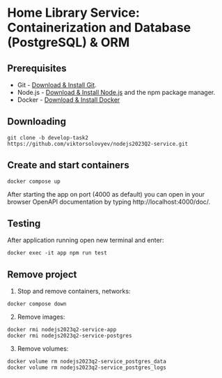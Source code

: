 # Home Library Service: Containerization and Database (PostgreSQL) & ORM

## Prerequisites

- Git - [Download & Install Git](https://git-scm.com/downloads).
- Node.js - [Download & Install Node.js](https://nodejs.org/en/download/) and the npm package manager.
- Docker - [Download & Install Docker](https://docs.docker.com/engine/install/)

## Downloading

```
git clone -b develop-task2 https://github.com/viktorsolovyev/nodejs2023Q2-service.git
```

## Create and start containers

```
docker compose up
```

After starting the app on port (4000 as default) you can open
in your browser OpenAPI documentation by typing http://localhost:4000/doc/.

## Testing

After application running open new terminal and enter:

```
docker exec -it app npm run test
```

## Remove project

1. Stop and remove containers, networks:

```
docker compose down
```

2. Remove images:

```
docker rmi nodejs2023q2-service-app
docker rmi nodejs2023q2-service-postgres
```

3. Remove volumes:

```
docker volume rm nodejs2023q2-service_postgres_data
docker volume rm nodejs2023q2-service_postgres_logs
```
